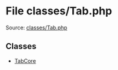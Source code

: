 File classes/Tab.php
=========

Source: [classes/Tab.php](https://github.com/PrestaShop/PrestaShop/blob/1.6.0.12/classes/Tab.php)


Classes
-------

* [TabCore](class.TabCore.md)

